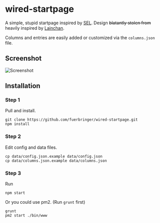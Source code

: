 # wired-startpage

A simple, stupid startpage inspired by [SEL](https://en.wikipedia.org/wiki/Serial_Experiments_Lain). Design ~~blatantly stolen from~~ heavily inspired by [Lainchan](https://lainchan.org).

Columns and entries are easily added or customized via the `columns.json` file.

## Screenshot

![Screenshot](https://raw.githubusercontent.com/fuerbringer/wired-startpage/master/screenshot.png)

## Installation

### Step 1

Pull and install.

```
git clone https://github.com/fuerbringer/wired-startpage.git
npm install
```

### Step 2

Edit config and data files.

```
cp data/config.json.example data/config.json
cp data/columns.json.example data/columns.json
```

### Step 3

Run

```
npm start
```

Or you could use pm2. (Run `grunt` first)

```
grunt
pm2 start ./bin/www
```
